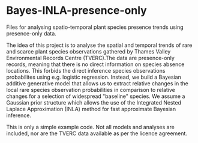 # Bayes-INLA-presence-only
Files for analysing spatio-temporal plant species presence trends using presence-only data.

The idea of this project is to analyse the spatial and temporal trends of rare and scarce plant species observations gathered by Thames Valley Environmental Records Centre (TVERC).The data are presence-only records, meaning that there is no direct information on species absence locations. This forbids the direct inference species observations probabilites using e.g. logistic regression. Instead, we build a Bayesian additive generative model that allows us to extract relative changes in the local rare species observation probabilities in comparison to relative changes for a selection of widespread "baseline" species. We assume a Gaussian prior structure which allows the use of the Integrated Nested Laplace Approximation (INLA) method for fast approximate Bayesian inference.

This is only a simple example code. Not all models and analyses are included, nor are the TVERC data available as per the licence agreement.
